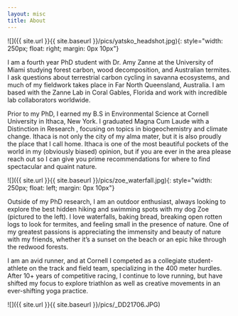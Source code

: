 ```yaml
---
layout: misc
title: About
---
```

![]({{ site.url }}{{ site.baseurl }}/pics/yatsko_headshot.jpg){: style="width: 250px; float: right; margin: 0px 10px"}

I am a fourth year PhD student with Dr. Amy Zanne at the University of Miami studying forest carbon, wood decomposition, and Australian termites. I ask questions about terrestrial carbon cycling in savanna ecosystems, and much of my fieldwork takes place in Far North Queensland, Australia. I am based with the Zanne Lab in Coral Gables, Florida and work with incredible lab collaborators worldwide. 

Prior to my PhD, I earned my B.S in Environmental Science at Cornell University in Ithaca, New York. I graduated Magna Cum Laude with a Distinction in Research , focusing on topics in biogeochemistry and climate change. Ithaca is not only the city of my alma mater, but it is also proudly the place that I call home. Ithaca is one of the most beautiful pockets of the world in my (obviously biased) opinion, but if you are ever in the area please reach out so I can give you prime recommendations for where to find spectacular and quaint nature. 

![]({{ site.url }}{{ site.baseurl }}/pics/zoe_waterfall.jpg){: style="width: 250px; float: left; margin: 0px 10px"}

Outside of my PhD research, I am an outdoor enthusiast, always looking to explore the best hidden hiking and swimming spots with my dog Zoe (pictured to the left). I love waterfalls, baking bread, breaking open rotten logs to look for termites, and feeling small in the presence of nature. One of my greatest passions is appreciating the immensity and beauty of nature with my friends, whether it’s a sunset on the beach or an epic hike through the redwood forests. 

I am an avid runner, and at Cornell I competed as a collegiate student-athlete on the track and field team, specializing in the 400 meter hurdles. After 10+ years of competitive racing, I continue to love running, but have shifted my focus to explore triathlon as well as creative movements in an ever-shifting yoga practice. 

![]({{ site.url }}{{ site.baseurl }}/pics/_DD21706.JPG)
